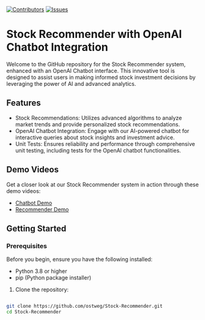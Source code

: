 [![Contributors][contributors-shield]][contributors-url]
[![Issues][issues-shield]][issues-url]

# Stock Recommender with OpenAI Chatbot Integration

Welcome to the GitHub repository for the Stock Recommender system, enhanced with an OpenAI Chatbot interface. This innovative tool is designed to assist users in making informed stock investment decisions by leveraging the power of AI and advanced analytics. 

## Features

- Stock Recommendations: Utilizes advanced algorithms to analyze market trends and provide personalized stock recommendations.
- OpenAI Chatbot Integration: Engage with our AI-powered chatbot for interactive queries about stock insights and investment advice.
- Unit Tests: Ensures reliability and performance through comprehensive unit testing, including tests for the OpenAI chatbot functionalities.

## Demo Videos

Get a closer look at our Stock Recommender system in action through these demo videos:

- [Chatbot Demo](https://youtu.be/M_kXf1QOYpA) 
- [Recommender Demo](https://youtu.be/iXdAlRiB-s0) 

## Getting Started

### Prerequisites

Before you begin, ensure you have the following installed:
- Python 3.8 or higher
- pip (Python package installer)

1. Clone the repository:
```bash

git clone https://github.com/ostweg/Stock-Recommender.git
cd Stock-Recommender
```



[contributors-shield]: https://img.shields.io/github/contributors/ostweg/Stock-Recommender.svg?style=for-the-badge
[contributors-url]: https://github.com/ostweg/Stock-Recommender/graphs/contributors
[issues-shield]: https://img.shields.io/github/issues/ostweg/Stock-Recommender.svg?style=for-the-badge
[issues-url]: https://github.com/ostweg/Stock-Recommender/issues
